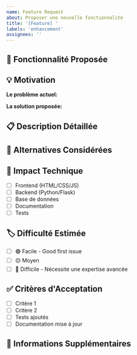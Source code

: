 ```yaml
---
name: Feature Request
about: Proposer une nouvelle fonctionnalité
title: '[Feature] '
labels: 'enhancement'
assignees: ''
---
```


## 🚀 Fonctionnalité Proposée
<!-- Description claire de la fonctionnalité -->

## 💡 Motivation
<!-- Pourquoi cette fonctionnalité est-elle nécessaire ? -->
**Le problème actuel:** 
<!-- Ex: Je suis toujours frustré quand [...] -->

**La solution proposée:**
<!-- Ex: J'aimerais pouvoir [...] -->

## 📋 Description Détaillée
<!-- Description complète de ce que vous voulez -->

## 🎨 Alternatives Considérées
<!-- Autres solutions envisagées -->

## 📁 Impact Technique
<!-- Quels fichiers/composants seraient affectés -->
- [ ] Frontend (HTML/CSS/JS)
- [ ] Backend (Python/Flask)
- [ ] Base de données
- [ ] Documentation
- [ ] Tests

## 🏷️ Difficulté Estimée
- [ ] 🟢 Facile - Good first issue
- [ ] 🟡 Moyen
- [ ] 🔴 Difficile - Nécessite une expertise avancée

## ✅ Critères d'Acceptation
<!-- Comment savoir que la fonctionnalité est complète -->
- [ ] Critère 1
- [ ] Critère 2
- [ ] Tests ajoutés
- [ ] Documentation mise à jour

## 📝 Informations Supplémentaires
<!-- Contexte additionnel, maquettes, exemples, etc. -->